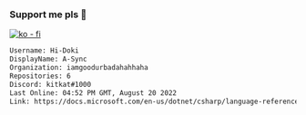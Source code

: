 ### Support me pls 🙏

[![ko - fi](https://ko-fi.com/img/githubbutton_sm.svg)](https://ko-fi.com/O5O4D6DP7)

  ```txt
  Username: Hi-Doki
  DisplayName: A-Sync
  Organization: iamgoodurbadahahhaha
  Repositories: 6
  Discord: kitkat#1000
  Last Online: 04:52 PM GMT, August 20 2022
  Link: https://docs.microsoft.com/en-us/dotnet/csharp/language-reference/keywords/async
  ```       